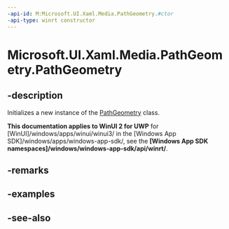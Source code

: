 ```yaml
---
-api-id: M:Microsoft.UI.Xaml.Media.PathGeometry.#ctor
-api-type: winrt constructor
---
```


<!-- Method syntax
public PathGeometry()
-->

# Microsoft.UI.Xaml.Media.PathGeometry.PathGeometry

## -description
Initializes a new instance of the [PathGeometry](pathgeometry.md) class.

**This documentation applies to WinUI 2 for UWP** for [WinUI]/windows/apps/winui/winui3/ in the [Windows App SDK]/windows/apps/windows-app-sdk/, see the **[Windows App SDK namespaces]/windows/windows-app-sdk/api/winrt/**.

## -remarks

## -examples

## -see-also
